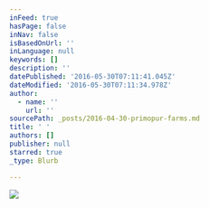 ```yaml
---
inFeed: true
hasPage: false
inNav: false
isBasedOnUrl: ''
inLanguage: null
keywords: []
description: ''
datePublished: '2016-05-30T07:11:41.045Z'
dateModified: '2016-05-30T07:11:34.978Z'
author:
  - name: ''
    url: ''
sourcePath: _posts/2016-04-30-primopur-farms.md
title: ' '
authors: []
publisher: null
starred: true
_type: Blurb

---
```

![](https://the-grid-user-content.s3-us-west-2.amazonaws.com/0a11fbe6-fb4c-430b-873a-01433dd9cf38.jpg)

#
